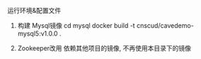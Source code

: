 运行环境&配置文件

1. 构建 Mysql镜像
   cd mysql
   docker build -t cnscud/cavedemo-mysql5:v1.0.0 .

2. Zookeeper改用 依赖其他项目的镜像, 不再使用本目录下的镜像


